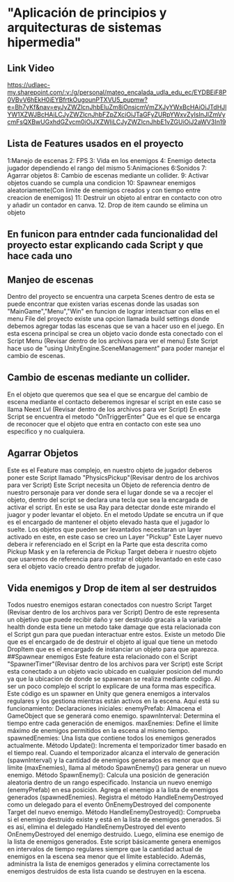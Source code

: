 #  "Aplicación de principios y arquitecturas de sistemas hipermedia"
## Link Video
https://udlaec-my.sharepoint.com/:v:/g/personal/mateo_encalada_udla_edu_ec/EYDBEiF8P0VBvV6hEkH0iEYBfrtkOugounPTXVU5_pupmw?e=Bh7yKf&nav=eyJyZWZlcnJhbEluZm8iOnsicmVmZXJyYWxBcHAiOiJTdHJlYW1XZWJBcHAiLCJyZWZlcnJhbFZpZXciOiJTaGFyZURpYWxvZyIsInJlZmVycmFsQXBwUGxhdGZvcm0iOiJXZWIiLCJyZWZlcnJhbE1vZGUiOiJ2aWV3In19
## Lista de Features usados en el proyecto 
1:Manejo de escenas
2: FPS
3: Vida en los enemigos
4: Enemigo detecta jugador dependiendo el rango del mismo
5:Animaciones
6:Sonidos 
7: Agarrar objetos 
8: Cambio de escenas mediante un collider.
9: Activar objetos cuando se cumpla una condicion
10: Spawnear enemigos aleatoriamente(Con limite de enemigos creados y con tiempo entre creacion de enemigos)
11: Destruir un objeto al entrar en contacto con otro y añadir un contador en canva.
12. Drop de item caundo se elimina un objeto

## En funicon para entnder cada funcionalidad del proyecto estar explicando cada Script y que hace cada uno
## Manjeo de escenas 
Dentro del proyecto se encuentra una carpeta Scenes dentro de esta se puede encontrar que existen varias escenas 
donde las usadas son "MainGame","Menu","Win" en funcion de lograr interactuar con ellas en el menu File del proyecto
existe una opcion llamada build settings donde debemos agregar todas las escenas que se van a hacer uso en el juego.
En esta escena principal se crea un objeto vacio donde esta conectado con el Script Menu (Revisar dentro de los archivos para ver el menu)
Este Script hace uso de "using UnityEngine.SceneManagement" para poder manejar el cambio de escenas.
## Cambio de escenas mediante un collider.
En el objeto que queremos que sea el que se encargue del cambio de escena mediante el contacto deberemos ingresar el script en este caso se llama Neext Lvl
(Revisar dentro de los archivos para ver Script) En este Script se encuentra el metodo "OnTriggerEnter" Que es el que se encarga de reconocer que el objeto 
que entra en contacto con este sea uno especifico y no cualquiera.
## Agarrar Objetos
Este es el Feature mas complejo, en nuestro objeto de jugador deberos poner este Script llamado "PhysicsPickup"(Revisar dentro de los archivos para ver Script) Este Script necesita un Objeto de referencia dentro de nuestro personaje para ver donde sera el lugar donde se va a recojer el objeto, dentro del script se declara una tecla que sea la encargada de activar el script. En este se usa Ray para detectar donde este mirando el juagor y poder levantar el objeto. En el metodo Update se encutra un if que es el encargado de mantener el objeto elevado hasta que el jugador lo suelte.
Los objetos que pueden ser levantados necesitaran un layer activado en este, en este caso se creo un Layer "Pickup" Este Layer nuevo debera ir referenciado en el Script en la Parte que esta descrita como Pickup Mask y en la referencia de Pickup Target debera ir nuestro objeto que usaremos de referencia para mostrar el objeto levantado en este caso sera el objeto vacio creado dentro prefab de jugador.
## Vida enemigos y Drop de item al ser destruidos
Todos nuestro enemigos estaran conectados con nuestro Script Target (Revisar dentro de los archivos para ver Script) Dentro de este representa un objetivo que puede recibir daño y ser destruido gracais a la variable health donde esta tiene un metodo take damage que esta relacionada con el Script gun para que puedan interactuar entre estos. Existe un metodo Die que es el encargado de de destruir el objeto al igual que tiene un metodo DropItem que es el encargado de instanciar un objeto para que aparezca.
##Spawnear enemigos 
Este feature esta relacionado con el Script "SpawnerTimer"(Revisar dentro de los archivos para ver Script) este Script esta conectado a un objeto vacio ubicado en cualquier posicion del mundo ya que la ubicacion de donde se spawnean se realiza mediante codigo. Al ser un poco complejo el script lo explicare de una forma mas especifica. 
Este código es un spawner en Unity que genera enemigos a intervalos regulares y los gestiona mientras están activos en la escena. Aquí está su funcionamiento:
Declaraciones iniciales:
enemyPrefab: Almacena el GameObject que se generará como enemigo.
spawnInterval: Determina el tiempo entre cada generación de enemigos.
maxEnemies: Define el límite máximo de enemigos permitidos en la escena al mismo tiempo.
spawnedEnemies: Una lista que contiene todos los enemigos generados actualmente.
Método Update():
Incrementa el temporizador timer basado en el tiempo real.
Cuando el temporizador alcanza el intervalo de generación (spawnInterval) y la cantidad de enemigos generados es menor que el límite (maxEnemies), llama al método SpawnEnemy() para generar un nuevo enemigo.
Método SpawnEnemy():
Calcula una posición de generación aleatoria dentro de un rango especificado.
Instancia un nuevo enemigo (enemyPrefab) en esa posición.
Agrega el enemigo a la lista de enemigos generados (spawnedEnemies).
Registra el método HandleEnemyDestroyed como un delegado para el evento OnEnemyDestroyed del componente Target del nuevo enemigo.
Método HandleEnemyDestroyed():
Comprueba si el enemigo destruido existe y está en la lista de enemigos generados.
Si es así, elimina el delegado HandleEnemyDestroyed del evento OnEnemyDestroyed del enemigo destruido.
Luego, elimina ese enemigo de la lista de enemigos generados.
Este script básicamente genera enemigos en intervalos de tiempo regulares siempre que la cantidad actual de enemigos en la escena sea menor que el límite establecido. Además, administra la lista de enemigos generados y elimina correctamente los enemigos destruidos de esta lista cuando se destruyen en la escena.



